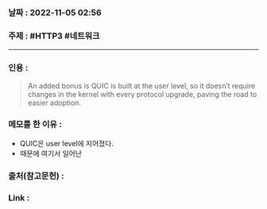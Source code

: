 ### 날짜 : 2022-11-05 02:56
### 주제 : #HTTP3 #네트워크 

---- 

### 인용 : 
>  An added bonus is QUIC is built at the user level, so it doesn’t require changes in the kernel with every protocol upgrade, paving the road to easier adoption.


### 메모를 한 이유 : 
- QUIC은 user level에 지어졌다. 
- 때문에 여기서 일어난 

### 출처(참고문헌) : 


### Link : 
